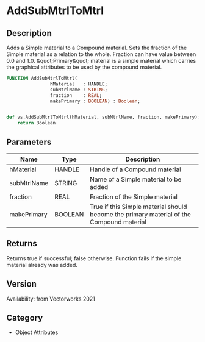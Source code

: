 # AddSubMtrlToMtrl

## Description
Adds a Simple material to a Compound material. Sets the fraction of the Simple material as a relation to the whole. Fraction can have value between 0.0 and 1.0. &amp;quot;Primary&amp;quot; material is a simple material which carries the graphical attributes to be used by the compound material.

```pascal
FUNCTION AddSubMtrlToMtrl(
				hMaterial   : HANDLE;
				subMtrlName : STRING;
				fraction    : REAL;
				makePrimary : BOOLEAN) : Boolean;
```

```python

def vs.AddSubMtrlToMtrl(hMaterial, subMtrlName, fraction, makePrimary):
    return Boolean
```

## Parameters
|Name|Type|Description|
|---|---|---|
|hMaterial|HANDLE|Handle of a Compound material|
|subMtrlName|STRING|Name of a Simple material to be added|
|fraction|REAL|Fraction of the Simple material|
|makePrimary|BOOLEAN|True if this Simple material should become the primary material of the Compound material|

## Returns
Returns true if successful; false otherwise. Function fails if the simple material already was added.

## Version
Availability: from Vectorworks 2021
## Category
* Object Attributes


